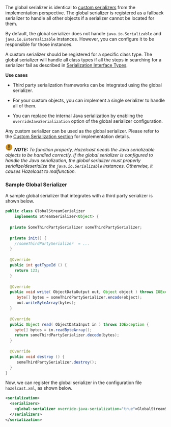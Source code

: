 

The global serializer is identical to [custom serializers](/05_Custom_Serialization) from the implementation perspective. The global serializer is registered as a fallback serializer to handle all other objects if a serializer cannot be located for them.

By default, the global serializer does not handle `java.io.Serializable` and `java.io.Externalizable` instances. However, you can configure it to be responsible for those instances.

A custom serializer should be registered for a specific class type. The global serializer will handle all class types if all the steps in searching for a serializer fail as described in [Serialization Interface Types](00_Serialization_Interface_Types.md).


**Use cases**

* Third party serialization frameworks can be integrated using the global serializer.

* For your custom objects, you can implement a single serializer to handle all of them.
 
* You can replace the internal Java serialization by enabling the `overrideJavaSerialization` option of the global serializer configuration.


Any custom serializer can be used as the global serializer. Please refer to the [Custom Serialization section](/05_Custom_Serialization) for implementation details.

![image](../images/NoteSmall.jpg) ***NOTE:*** *To function properly, Hazelcast needs the Java serializable objects to be handled correctly. If the global serializer is configured to handle the Java serialization, the global serializer must properly serialize/deserialize the `java.io.Serializable` instances. Otherwise, it causes Hazelcast to malfunction.*


### Sample Global Serializer

A sample global serializer that integrates with a third party serializer is shown below.


```java
public class GlobalStreamSerializer
    implements StreamSerializer<Object> {

  private SomeThirdPartySerializer someThirdPartySerializer;
  
  private init() {
    //someThirdPartySerializer  = ... 
  }
  
  @Override
  public int getTypeId () {
    return 123; 
  }

  @Override
  public void write( ObjectDataOutput out, Object object ) throws IOException { 
     byte[] bytes = someThirdPartySerializer.encode(object);
     out.writeByteArray(bytes);
  }

  @Override
  public Object read( ObjectDataInput in ) throws IOException { 
    byte[] bytes = in.readByteArray();
    return someThirdPartySerializer.decode(bytes);
  }

  @Override
  public void destroy () {
     someThirdPartySerializer.destroy();
  }
}
```

Now, we can register the global serializer in the configuration file `hazelcast.xml`, as shown below.

```xml
<serialization>
  <serializers>
    <global-serializer override-java-serialization="true">GlobalStreamSerializer</global-serializer>
  </serializers>
</serialization>
```
